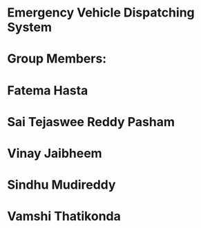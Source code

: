 # Emergency Vehicle Dispatching System

# Group Members:        
# Fatema Hasta           
# Sai Tejaswee Reddy Pasham              
# Vinay Jaibheem            
# Sindhu Mudireddy          
# Vamshi Thatikonda           
